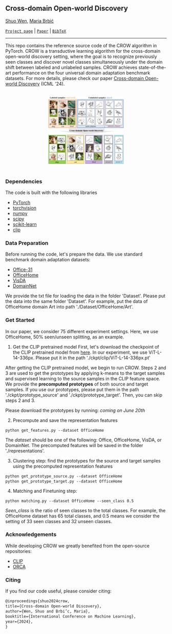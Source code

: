 ## Cross-domain Open-world Discovery

[Shuo Wen](http://wenshuo128.github.io), [Maria Brbić](https://brbiclab.epfl.ch/team/)

[`Project page`](https://brbiclab.epfl.ch/projects/crow/) | [`Paper`](https://openreview.net/pdf?id=WofwaWjIf7) | [`BibTeX`](#citing) 
_________________
This repo contains the reference source code of the CROW algorithm in PyTorch. CROW is a transductive learning algorithm for the cross-domain open-world discovery setting, where the goal is to recognize previously seen classes and discover novel classes simultaneously under the domain shift between labeled and unlabeled samples. CROW achieves state-of-the-art performance on the four universal domain adaptation benchmark datasets. For more details, please check our paper [Cross-domain Open-world Discovery](https://openreview.net/pdf?id=WofwaWjIf7) (ICML '24).

</br>
<div align="center" style="padding: 0 100pt" width="150">
<img src="figures/setting.png">
</div>
</br>

### Dependencies
The code is built with the following libraries

- [PyTorch](https://pytorch.org/)
- [torchvision](https://pytorch.org/vision/stable/index.html)
- [numpy](http://numpy.org)
- [scipy](http://scipy.org)
- [scikit-learn](http://scikit-learn.org)
- [clip](https://github.com/openai/CLIP)

### Data Preparation

Before running the code, let's prepare the data. We use standard benchmark domain adaptation datasets:

- [Office-31](https://github.com/jindongwang/transferlearning/blob/master/data/dataset.md#office-31)
- [OfficeHome](https://www.hemanthdv.org/officeHomeDataset.html)
- [VisDA](https://github.com/jindongwang/transferlearning/blob/master/data/dataset.md#VisDA)
- [DomainNet](https://ai.bu.edu/M3SDA/)

We provide the txt file for loading the data in the folder 'Dataset'. Please put the data into the same folder 'Dataset'. For example, put the data of OfficeHome domain Art into path './Dataset/OfficeHome/Art'.

### Get Started

In our paper, we consider 75 different experiment settings. Here, we use OfficeHome, 50% seen/unseen splitting, as an example.

1. Get the CLIP pretrained model
First, let's download the checkpoint of the CLIP pretrained model from [here](https://github.com/openai/CLIP/tree/main). In our experiment, we use ViT-L-14-336px. Please put it in the path './ckpt/clip/ViT-L-14-336px.pt'

After getting the CLIP pretrained model, we begin to run CROW. Steps 2 and 3 are used to get the prototypes by applying k-means to the target samples and supervised learning to the source samples in the CLIP feature space. We provide the **precomputed prototypes** of both source and target samples. If you use our prototypes, please put them in the path './ckpt/prototype_source' and './ckpt/prototype_target'. Then, you can skip steps 2 and 3.

Please download the prototypes by running: _coming on June 20th_

2. Precompute and save the representation features
```
python get_features.py --dataset OfficeHome
```
The _dataset_ should be one of the following: Office, OfficeHome, VisDA, or DomainNet. The precomputed features will be saved in the folder './representations'.

3. Clustering step: find the prototypes for the source and target samples using the precomputed representation features
```
python get_prototype_source.py --dataset OfficeHome
python get_prototype_target.py --dataset OfficeHome
```

4. Matching and Finetuning step:
```
python matching.py --dataset OfficeHome --seen_class 0.5
```
_Seen_class_ is the ratio of seen classes to the total classes. For example, the OfficeHome dataset has 65 total classes, and 0.5 means we consider the setting of 33 seen classes and 32 unseen classes.

### Acknowledgements

While developing CROW we greatly benefited from the open-source repositories:

- [CLIP](https://github.com/openai/CLIP/tree/main)
- [ORCA](https://github.com/snap-stanford/orca/tree/main)

### Citing

If you find our code useful, please consider citing:

```
@inproceedings{shuo2024crow,
title={Cross-domain Open-world Discovery},
author={Wen, Shuo and Brbi’c, Maria},
booktitle={International Conference on Machine Learning},
year={2024},
}
```

